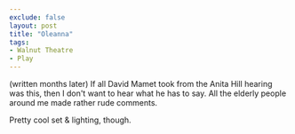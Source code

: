 ```yaml
---
exclude: false
layout: post
title: "Oleanna"
tags:
- Walnut Theatre
- Play
---
```

(written months later)
If all David Mamet took from the Anita Hill hearing was this, then I don't want to hear what he has to say. All the elderly people around me made rather rude comments.

Pretty cool set & lighting, though.

